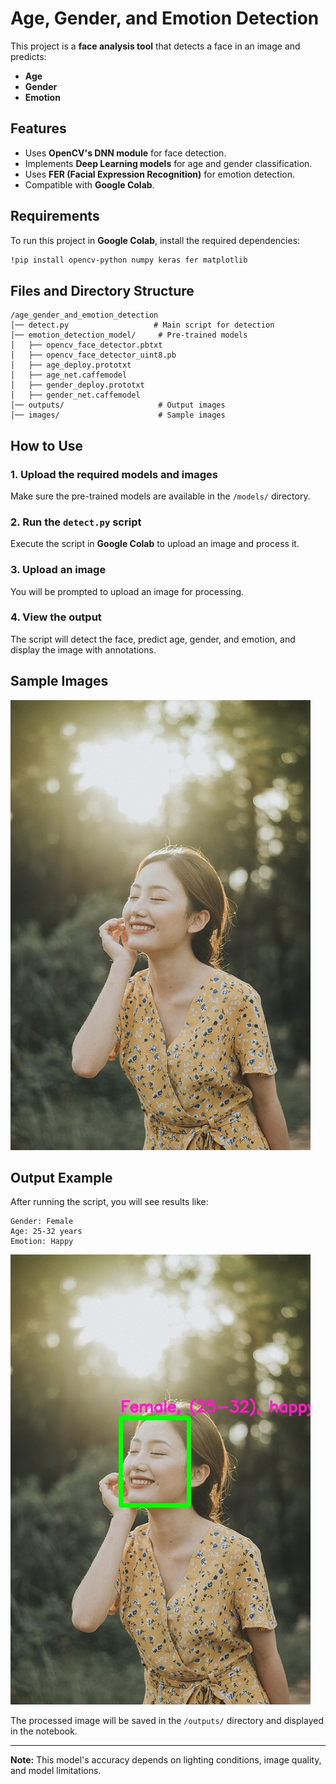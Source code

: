 # Age, Gender, and Emotion Detection

This project is a **face analysis tool** that detects a face in an image and predicts:
- **Age**
- **Gender**
- **Emotion**

## Features
- Uses **OpenCV's DNN module** for face detection.
- Implements **Deep Learning models** for age and gender classification.
- Uses **FER (Facial Expression Recognition)** for emotion detection.
- Compatible with **Google Colab**.

## Requirements
To run this project in **Google Colab**, install the required dependencies:
```bash
!pip install opencv-python numpy keras fer matplotlib
```

## Files and Directory Structure
```
/age_gender_and_emotion_detection
│── detect.py                   # Main script for detection
│── emotion_detection_model/     # Pre-trained models
│   ├── opencv_face_detector.pbtxt
│   ├── opencv_face_detector_uint8.pb
│   ├── age_deploy.prototxt
│   ├── age_net.caffemodel
│   ├── gender_deploy.prototxt
│   ├── gender_net.caffemodel
│── outputs/                     # Output images
│── images/                      # Sample images
```

## How to Use
### 1. Upload the required models and images
Make sure the pre-trained models are available in the `/models/` directory.

### 2. Run the `detect.py` script
Execute the script in **Google Colab** to upload an image and process it.

### 3. Upload an image
You will be prompted to upload an image for processing.

### 4. View the output
The script will detect the face, predict age, gender, and emotion, and display the image with annotations.

## Sample Images
![Alt Text](https://github.com/SaumyaMishra210/age_gender_and_emotion_detection/blob/main/images/girl1.jpg)
## Output Example
After running the script, you will see results like:
```
Gender: Female
Age: 25-32 years
Emotion: Happy
```
![Alt Text](https://github.com/SaumyaMishra210/age_gender_and_emotion_detection/blob/main/outputs/output.jpg)

The processed image will be saved in the `/outputs/` directory and displayed in the notebook.


---
**Note:** This model's accuracy depends on lighting conditions, image quality, and model limitations.

